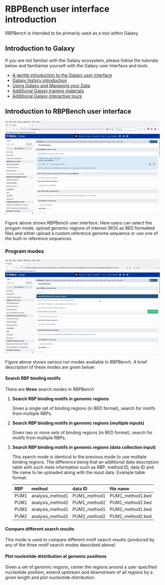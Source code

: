# RBPBench user interface introduction

RBPBench is intended to be primarily used as a tool within Galaxy.

## Introduction to Galaxy

If you are not familiar with the Galaxy ecosystem, please follow the  tutorials below and familiarize yourself with the Galaxy user interface and tools.

- [A gentle introduction to the Galaxy user interface](https://usegalaxy.eu/tours/core.galaxy_ui)
- [Galaxy history introduction](https://usegalaxy.eu/tours/core.history)
- [Using Galaxy and Managing your Data](https://training.galaxyproject.org/training-material/topics/galaxy-interface/)
- [Additional Galaxy training materials](https://training.galaxyproject.org/)
- [Additional Galaxy interactive tours](https://usegalaxy.eu/tours)

## Introduction to RBPBench user interface

![RBPBench user interface](../../assets/images/rbpbench_ui_no_history.png)

Figure above shows RBPBench user interface. Here users can select the progam mode, upload genomic regions of interest (ROI) as BED formatted files and either upload a custom reference genome sequence or use one of the built-in reference sequences.

### Program modes

![RBPBench run modes](../../assets/images/rbpbench_program_modes.png)

Figure above shows various run modes available in RBPBench. A brief description of these modes are given below:

#### Search RBP binding motifs

There are **three** search modes in RBPBench

1. **Search RBP binding motifs in genomic regions**

    Given a single set of binding regions (in BED format), search for motifs from multiple RBPs.

2. **Search RBP binding motifs in genomic regions (multiple inputs)**

    Given two or more sets of binding regions (in BED format), search for motifs from multiple RBPs.

3. **Search RBP binding motifs in genomic regions (data collection input)**

    This search mode is identical to the previous mode to use multiple binding regions. The difference being that an additional data description table with such meta information such as RBP, method ID, data ID and file name to be uploaded along with the input data.
    Example table format:

    | RBP | method          | data ID     | file name       |
    |-----|-----------------|-------------|-----------------|
    | PUM1| analysis_method1| PUM1_method1| PUM1_method1.bed|
    | PUM1| analysis_method2| PUM1_method2| PUM1_method2.bed|
    | PUM2| analysis_method1| PUM2_method1| PUM2_method1.bed|
    | PUM2| analysis_method2| PUM2_method2| PUM2_method2.bed|

#### Compare different search results

This mode is used to compare different motif search results (produced by any of the three motif search modes described above)

#### Plot nucleotide distribution at genomic positions

Given a set of genomic regions, center the regions around a user specified nucleotide position,  extend upstream and downstream of all regions by a given length and plot nucleotide distribution.
